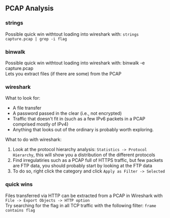 ## PCAP Analysis

### strings
Possible quick win withtout loading into wireshark with: ```strings capture.pcap | grep -i flag```<br>

### binwalk
Possible quick win withtout loading into wireshark with: binwalk -e capture.pcap<br>
Lets you extract files (if there are some) from the PCAP

### wireshark
What to look for:<br>
- A file transfer
- A password passed in the clear (i.e., not encrypted)
- Traffic that doesn't fit in (such as a few IPv6 packets in a PCAP comprised mostly of IPv4)
- Anything that looks out of the ordinary is probably worth exploring.

What to do with wireshark:<br>
1. Look at the protocol hierarchy analysis: ```Statistics -> Protocol Hierarchy```, this will show you a distribution of the different protocols
2. Find irregulatiries such as a PCAP full of HTTPS traffic, but few packets are FTP data, you should probably start by looking at the FTP data
3. To do so, right click the category and click ```Apply as Filter -> Selected```

### quick wins
Files transferred via HTTP can be extracted from a PCAP in Wireshark with ```File -> Export Objects -> HTTP option```<br>
Try searching for the flag in all TCP traffic with the following filter: ```frame contains flag```
